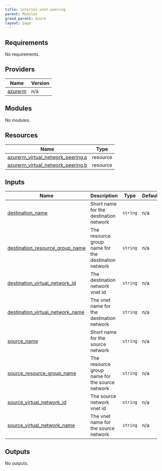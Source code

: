 ```yaml
---
title: internal-vnet-peering
parent: Modules
grand_parent: Azure
layout: page
---
```


<!-- BEGIN_TF_DOCS -->

## Requirements

No requirements.

## Providers

| Name | Version |
|------|---------|
| <a name="provider_azurerm"></a> [azurerm](#provider\_azurerm) | n/a |

## Modules

No modules.

## Resources

| Name | Type |
|------|------|
| [azurerm_virtual_network_peering.a](https://registry.terraform.io/providers/hashicorp/azurerm/latest/docs/resources/virtual_network_peering) | resource |
| [azurerm_virtual_network_peering.b](https://registry.terraform.io/providers/hashicorp/azurerm/latest/docs/resources/virtual_network_peering) | resource |

## Inputs

| Name | Description | Type | Default | Required |
|------|-------------|------|---------|:--------:|
| <a name="input_destination_name"></a> [destination\_name](#input\_destination\_name) | Short name for the destination network | `string` | n/a | yes |
| <a name="input_destination_resource_group_name"></a> [destination\_resource\_group\_name](#input\_destination\_resource\_group\_name) | The resource group name for the destination network | `string` | n/a | yes |
| <a name="input_destination_virtual_network_id"></a> [destination\_virtual\_network\_id](#input\_destination\_virtual\_network\_id) | The destination network vnet id | `string` | n/a | yes |
| <a name="input_destination_virtual_network_name"></a> [destination\_virtual\_network\_name](#input\_destination\_virtual\_network\_name) | The vnet name for the destination network | `string` | n/a | yes |
| <a name="input_source_name"></a> [source\_name](#input\_source\_name) | Short name for the source network | `string` | n/a | yes |
| <a name="input_source_resource_group_name"></a> [source\_resource\_group\_name](#input\_source\_resource\_group\_name) | The resource group name for the source network | `string` | n/a | yes |
| <a name="input_source_virtual_network_id"></a> [source\_virtual\_network\_id](#input\_source\_virtual\_network\_id) | The source network vnet id | `string` | n/a | yes |
| <a name="input_source_virtual_network_name"></a> [source\_virtual\_network\_name](#input\_source\_virtual\_network\_name) | The vnet name for the source network | `string` | n/a | yes |

## Outputs

No outputs.

<!-- END_TF_DOCS -->